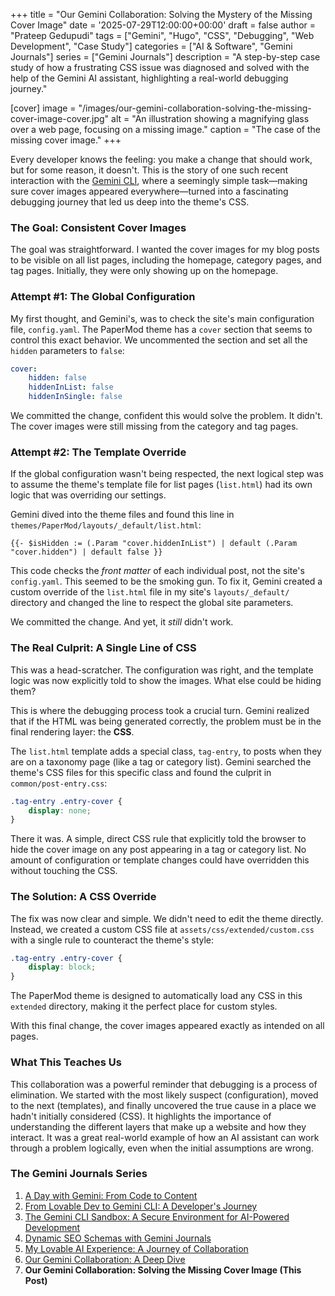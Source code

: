 +++
title = "Our Gemini Collaboration: Solving the Mystery of the Missing Cover Image"
date = '2025-07-29T12:00:00+00:00'
draft = false
author = "Prateep Gedupudi"
tags = ["Gemini", "Hugo", "CSS", "Debugging", "Web Development", "Case Study"]
categories = ["AI & Software", "Gemini Journals"]
series = ["Gemini Journals"]
description = "A step-by-step case study of how a frustrating CSS issue was diagnosed and solved with the help of the Gemini AI assistant, highlighting a real-world debugging journey."

[cover]
  image = "/images/our-gemini-collaboration-solving-the-missing-cover-image-cover.jpg"
  alt = "An illustration showing a magnifying glass over a web page, focusing on a missing image."
  caption = "The case of the missing cover image."
+++

Every developer knows the feeling: you make a change that should work, but for some reason, it doesn't. This is the story of one such recent interaction with the [Gemini CLI](/posts/a-day-with-gemini/), where a seemingly simple task—making sure cover images appeared everywhere—turned into a fascinating debugging journey that led us deep into the theme's CSS.

### The Goal: Consistent Cover Images

The goal was straightforward. I wanted the cover images for my blog posts to be visible on all list pages, including the homepage, category pages, and tag pages. Initially, they were only showing up on the homepage.

### Attempt #1: The Global Configuration

My first thought, and Gemini's, was to check the site's main configuration file, `config.yaml`. The PaperMod theme has a `cover` section that seems to control this exact behavior. We uncommented the section and set all the `hidden` parameters to `false`:

```yaml
cover:
    hidden: false
    hiddenInList: false
    hiddenInSingle: false
```

We committed the change, confident this would solve the problem. It didn't. The cover images were still missing from the category and tag pages.

### Attempt #2: The Template Override

If the global configuration wasn't being respected, the next logical step was to assume the theme's template file for list pages (`list.html`) had its own logic that was overriding our settings.

Gemini dived into the theme files and found this line in `themes/PaperMod/layouts/_default/list.html`:

```go-template
{{- $isHidden := (.Param "cover.hiddenInList") | default (.Param "cover.hidden") | default false }}
```

This code checks the *front matter* of each individual post, not the site's `config.yaml`. This seemed to be the smoking gun. To fix it, Gemini created a custom override of the `list.html` file in my site's `layouts/_default/` directory and changed the line to respect the global site parameters.

We committed the change. And yet, it *still* didn't work.

### The Real Culprit: A Single Line of CSS

This was a head-scratcher. The configuration was right, and the template logic was now explicitly told to show the images. What else could be hiding them?

This is where the debugging process took a crucial turn. Gemini realized that if the HTML was being generated correctly, the problem must be in the final rendering layer: the **CSS**.

The `list.html` template adds a special class, `tag-entry`, to posts when they are on a taxonomy page (like a tag or category list). Gemini searched the theme's CSS files for this specific class and found the culprit in `common/post-entry.css`:

```css
.tag-entry .entry-cover {
    display: none;
}
```

There it was. A simple, direct CSS rule that explicitly told the browser to hide the cover image on any post appearing in a tag or category list. No amount of configuration or template changes could have overridden this without touching the CSS.

### The Solution: A CSS Override

The fix was now clear and simple. We didn't need to edit the theme directly. Instead, we created a custom CSS file at `assets/css/extended/custom.css` with a single rule to counteract the theme's style:

```css
.tag-entry .entry-cover {
    display: block;
}
```

The PaperMod theme is designed to automatically load any CSS in this `extended` directory, making it the perfect place for custom styles.

With this final change, the cover images appeared exactly as intended on all pages.

### What This Teaches Us

This collaboration was a powerful reminder that debugging is a process of elimination. We started with the most likely suspect (configuration), moved to the next (templates), and finally uncovered the true cause in a place we hadn't initially considered (CSS). It highlights the importance of understanding the different layers that make up a website and how they interact. It was a great real-world example of how an AI assistant can work through a problem logically, even when the initial assumptions are wrong.

### The Gemini Journals Series

1.  [A Day with Gemini: From Code to Content](/posts/a-day-with-gemini/)
2.  [From Lovable Dev to Gemini CLI: A Developer's Journey](/posts/from-lovable-dev-to-gemini-cli/)
3.  [The Gemini CLI Sandbox: A Secure Environment for AI-Powered Development](/posts/gemini-cli-sandbox-security/)
4.  [Dynamic SEO Schemas with Gemini Journals](/posts/gemini-journals-dynamic-seo-schemas/)
5.  [My Lovable AI Experience: A Journey of Collaboration](/posts/my-lovable-ai-experience/)
6.  [Our Gemini Collaboration: A Deep Dive](/posts/our-gemini-collaboration-a-deep-dive/)
7.  **Our Gemini Collaboration: Solving the Missing Cover Image (This Post)**